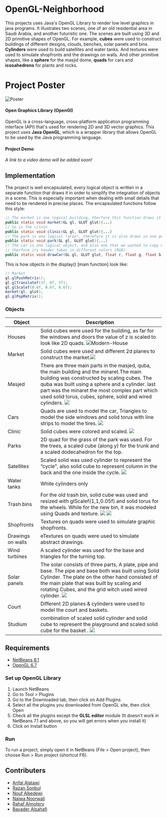 #  OpenGL-Neighborhood
This projects uses Java's OpenGL Library to render low level graphics in java programs.
It illustrates two scenes, one of an old residential area in Saudi Arabia, and another futuristic one.
The scenes are built using 3D and 2D primitive shapes of OpenGL. For example, **cubes** were used to construct buildings of different designs, clouds, benches, solar panels and bins. **Cylinders** were used to build satellites and water tanks. And textures were used to simulate shopfronts and the drawings on walls. And other primitive shapes, like a **sphere** for the masjid dome, **quads** for cars and **icosahedrons** for plants and rocks.

# Project Poster
![Poster](https://github.com/ANFALATAWI/OpenGL-Neighborhood/blob/master/Repo-materials/Project-poster.jpg)


#### Open Graphics Library (OpenGl) 
OpenGL is a cross-language, cross-platform application programming interface (API) that's used for rendering 2D and 3D vector graphics. This project uses  **Java OpenGL**, which is a wrapper library that allows OpenGL to be used by the Java programming language.

#### Project Demo
*A link to a video demo will be added soon!*

##  Implementation 
The project is well encapsulated, every logical object is written in a separate function that draws it in order to simplify the integration of objects in a scene. This is especially important when dealing with small details that need to be rendered in precise places. The encapsulated functions follow this style:

```java
// The market is one logical building, therfore this function draws it
public static void market(GL gl, GLUT glut){...}
// So is the cilnin
public static void clinic(GL gl, GLUT glut){...}
// The park is one logical *area*, therefore it is also drawn in one peice of code
public static void park(GL gl, GLUT glut){...}
// The car is one logical object, and also one that we wanted to copy many times,
// therfore its header takes in different colors (RGB).
public static void drawCar(GL gl, GLUT glut, float r, float g, float b){...}
```

This is how objects in the display() [main function] look like:
```java
// Market 
gl.glPushMatrix();
gl.glTranslatef(3f, 0f, 5f);
gl.glScalef(0.6f, 0.6f, 0.6f);
market(gl, glut);
gl.glPopMatrix();
```
### Objects 
| Object | Description |
|--|--|
|Houses| Solid cubes were used for the building, as far for the windows and doors the value of z is scaled to look like 2D quads. ![Modern-House](https://github.com/ANFALATAWI/OpenGL-Neighborhood/blob/master/Repo-materials/Gifs/Modern_House.gif) |
|Market|Solid cubes were used and different 2d planes to construct the market.![](https://github.com/ANFALATAWI/OpenGL-Neighborhood/blob/master/Repo-materials/Gifs/Market.gif)|
|Masjed|There are three main parts in the masjed, quba, the main building and the minaret.The main building was constructed by scaling cubes. The quba was built using a sphere and a cylinder. last part was the minaret the most complex part which used solid torus, cubes, sphere, solid and wired cylinders. ![](https://github.com/ANFALATAWI/OpenGL-Neighborhood/blob/master/Repo-materials/Gifs/NewMajiid.gif)|
|Cars|Quads are used to model the car, Triangles to model the side windows and solid torus with line strips to model the tires. ![](https://github.com/ANFALATAWI/OpenGL-Neighborhood/blob/master/Repo-materials/Gifs/car.gif)|
|Clinic|Solid cubes were colored and scaled. ![](https://github.com/ANFALATAWI/OpenGL-Neighborhood/blob/master/Repo-materials/Gifs/Clinic.gif)|
|Parks|2D quad for the grass of the park was used. For the trees, a scaled cube (along y) for the trunk and a scaled dodecahedron for the top.|
|Satellites|Scaled solid was used cylinder to represent the “cycle”, also solid cube to represent column in the back and the one inside the cycle. ![](https://github.com/ANFALATAWI/OpenGL-Neighborhood/blob/master/Repo-materials/Gifs/satalite.gif)|
|Water tanks|White cylinders only|
|Trash bins|For the old trash bin, solid cube was used and resized with glScalef(1,1,0.05f) and solid torus for the wheels. While for the new bin, it was modeled using Quads and texture. ![](https://github.com/ANFALATAWI/OpenGL-Neighborhood/blob/master/Repo-materials/Gifs/NewBin.gif) ![](https://github.com/ANFALATAWI/OpenGL-Neighborhood/blob/master/Repo-materials/Gifs/Old%20Bin.gif)|
|Shopfronts|Textures on quads were used to simulate graphic shopfronts.|
|Drawings on walls|eTextures on quads were used to simulate abstract drawings.|
|Wind turbines|A scaled cylinder was used for the base and triangles for the turning top.|
|Solar panels|The solar consists of three parts, A plate, pipe and base. The pipe and base both was built using Solid Cylinder. The plate on the other hand consisted of the main plate that was built by scaling and rotating Cubes, and the grid witch used wired cylinder. ![](https://github.com/ANFALATAWI/OpenGL-Neighborhood/blob/master/Repo-materials/Gifs/SolarPanel.gif)|
|Court|Different 2D planes & cylinders were used to model the court and baskets.|
|Studium|combination of scaled solid cylinder and solid cube to represent the playground and scaled solid cube for the basket . ![](https://github.com/ANFALATAWI/OpenGL-Neighborhood/blob/master/Repo-materials/Gifs/Studium.gif)|

##  Requirements
- [NetBeans 8.1](https://netbeans.org/downloads/8.1/)
- [OpenGL 6.7](http://plugins.netbeans.org/plugin/3260/netbeans-opengl-pack) 


### Set up OpenGL Library
1. Launch NetBeans
2. Go to Tool > Plugins
3. Go to the Downloaded tab, then click on Add Plugins
4. Select all the plugins you downloaded from OpenGL site, then click Open
5. Check all the plugins except the **GLSL editor** module (It doesn't work in NetBeans 7.1 and above, so you will get errors when you install it)
6. Click on Install button

### Run
To run a project, simply open it in NetBeans (File > Open project), then choose Run > Run project (shortcut F6).

##  Contributers
- [Anfal Alatawi](https://github.com/ANFALATAWI)
- [Razan Sonbul](https://github.com/RazanSon)
- [Nouf Alkedewi](https://github.com/NoufNassr)
- [Najwa Noorwali](https://github.com/najwaWali)
- [Rahaf Almotery](https://github.com/RahafTalal)
- [Bayader Alsahafi](https://github.com/BayaderAlsahafi)
